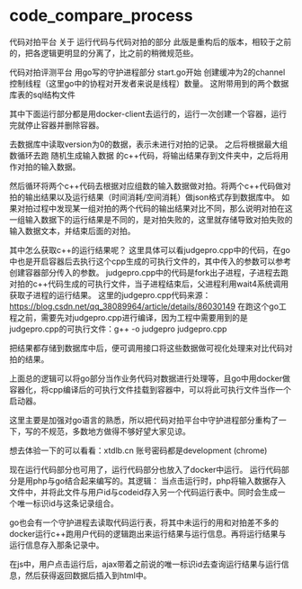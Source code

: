 # code_compare_process
代码对拍平台 关于 运行代码与代码对拍的部分
此版是重构后的版本，相较于之前的，把各逻辑更明显的分离了，比之前的稍微规范些。


代码对拍评测平台 用go写的守护进程部分
start.go开始 创建缓冲为2的channel控制线程（这里go中的协程对开发者来说是线程）数量。
这附带用到的两个数据库表的sql结构文件

其中下面运行部分都是用docker-client去运行的，运行一次创建一个容器，运行完就停止容器并删除容器。

去数据库中读取version为0的数据，表示未进行对拍的记录。
之后将根据最大组数循环去跑 随机生成输入数据 的c++代码，将输出结果存到文件夹中，之后将用作对拍的输入数据。

然后循环将两个c++代码去根据对应组数的输入数据做对拍。将两个c++代码做对拍的输出结果以及运行结果（时间消耗/空间消耗）做json格式存到数据库中。
如果对拍过程中发现某一组对拍的两个代码的输出结果对比不同，那么说明对拍在这一组输入数据下的运行结果是不同的，是对拍失败的，这里就存储导致对拍失败的输入数据文本，并结束后面的对拍。

其中怎么获取c++的运行结果呢？
这里具体可以看judgepro.cpp中的代码，在go中也是开启容器后去执行这个cpp生成的可执行文件的，其中传入的参数可以参考创建容器部分传入的参数。
judgepro.cpp中的代码是fork出子进程，子进程去跑对拍的c++代码生成的可执行文件，当子进程结束后，父进程利用wait4系统调用获取子进程的运行结果。
这里的judgepro.cpp代码来源：https://blog.csdn.net/qq_38089964/article/details/86030149
在跑这个go工程之前，需要先对judgepro.cpp进行编译，因为工程中需要用到的是judgepro.cpp的可执行文件：g++ -o judgepro judgepro.cpp


把结果都存储到数据库中后，便可调用接口将这些数据做可视化处理来对比代码对拍的结果。

上面总的逻辑可以将go部分当作业务代码对数据进行处理等，且go中用docker做容器化，将cpp编译后的可执行文件挂载到容器中，可以将此可执行文件当作一个启动器。

这里主要是加强对go语言的熟悉，所以把代码对拍平台中守护进程部分重构了一下，写的不规范，多数地方做得不够好望大家见谅。

想去体验一下的可以看看：xtdlb.cn 账号密码都是development        (chrome)




现在运行代码部分也可用了，运行代码部分也放入了docker中运行。
运行代码部分是用php与go结合起来编写的。其逻辑：
当点击运行时，php将输入数据存入文件中，并将此文件与用户id与codeid存入另一个代码运行表中。同时会生成一个唯一标识id与这条记录组合。

go也会有一个守护进程去读取代码运行表，将其中未运行的用和对拍差不多的docker运行c++跑用户代码的逻辑跑出来运行结果与运行信息。再将运行结果与运行信息存入那条记录中。

在js中，用户点击运行后，ajax带着之前说的唯一标识id去查询运行结果与运行信息，然后获得返回数据后插入到html中。


